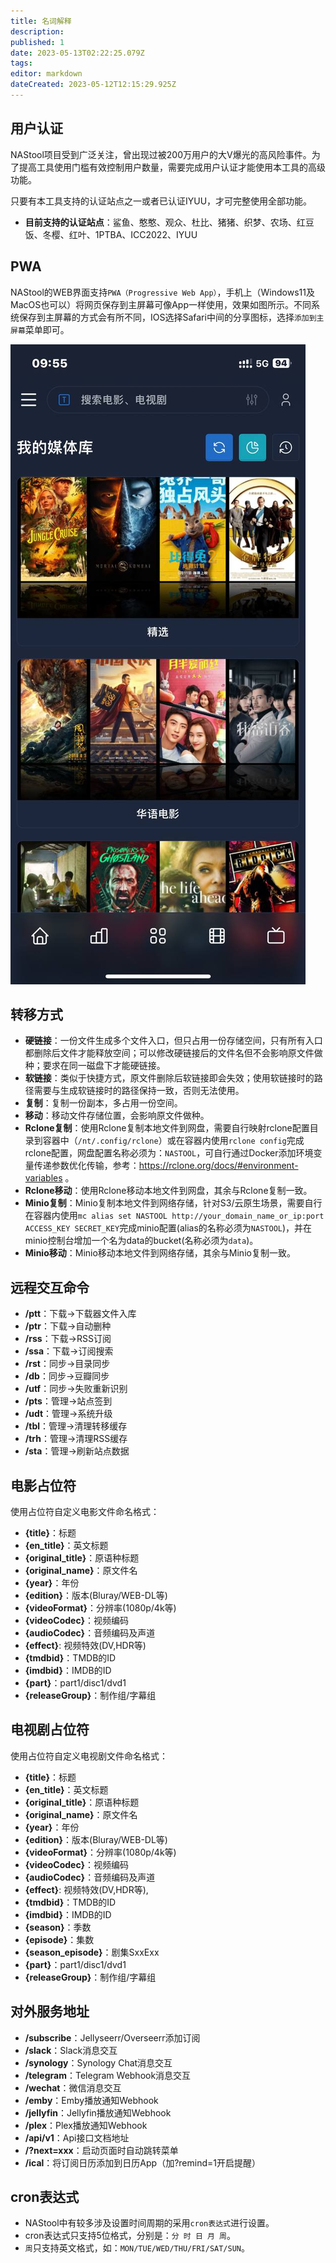 ```yaml
---
title: 名词解释
description: 
published: 1
date: 2023-05-13T02:22:25.079Z
tags: 
editor: markdown
dateCreated: 2023-05-12T12:15:29.925Z
---
```


## 用户认证

NAStool项目受到广泛关注，曾出现过被200万用户的大V爆光的高风险事件。为了提高工具使用门槛有效控制用户数量，需要完成用户认证才能使用本工具的高级功能。

只要有本工具支持的认证站点之一或者已认证IYUU，才可完整使用全部功能。

- **目前支持的认证站点**：鲨鱼、憨憨、观众、杜比、猪猪、织梦、农场、红豆饭、冬樱、红叶、1PTBA、ICC2022、IYUU


## PWA
NAStool的WEB界面支持`PWA（Progressive Web App）`，手机上（Windows11及MacOS也可以）将网页保存到主屏幕可像App一样使用，效果如图所示。不同系统保存到主屏幕的方式会有所不同，IOS选择Safari中间的分享图标，选择`添加到主屏幕`菜单即可。


![pwa.jpg](/images/pwa.jpg)


## 转移方式

- **硬链接**：一份文件生成多个文件入口，但只占用一份存储空间，只有所有入口都删除后文件才能释放空间；可以修改硬链接后的文件名但不会影响原文件做种；要求在同一磁盘下才能硬链接。
- **软链接**：类似于快捷方式，原文件删除后软链接即会失效；使用软链接时的路径需要与生成软链接时的路径保持一致，否则无法使用。
- **复制**：复制一份副本，多占用一份空间。
- **移动**：移动文件存储位置，会影响原文件做种。
- **Rclone复制**：使用Rclone复制本地文件到网盘，需要自行映射rclone配置目录到容器中（`/nt/.config/rclone`）或在容器内使用`rclone config`完成rclone配置，网盘配置名称必须为：`NASTOOL`，可自行通过Docker添加环境变量传递参数优化传输，参考：https://rclone.org/docs/#environment-variables 。
- **Rclone移动**：使用Rclone移动本地文件到网盘，其余与Rclone复制一致。
- **Minio复制**：Minio复制本地文件到网络存储，针对S3/云原生场景，需要自行在容器内使用`mc alias set NASTOOL http://your_domain_name_or_ip:port ACCESS_KEY SECRET_KEY`完成minio配置(alias的名称必须为`NASTOOL`)，并在minio控制台增加一个名为data的bucket(名称必须为`data`)。
- **Minio移动**：Minio移动本地文件到网络存储，其余与Minio复制一致。

## 远程交互命令

- **/ptt**：下载->下载器文件入库
- **/ptr**：下载->自动删种
- **/rss**：下载->RSS订阅
- **/ssa**：下载->订阅搜索
- **/rst**：同步->目录同步
- **/db**：同步->豆瓣同步
- **/utf**：同步->失败重新识别
- **/pts**：管理->站点签到
- **/udt**：管理->系统升级
- **/tbl**：管理->清理转移缓存
- **/trh**：管理->清理RSS缓存
- **/sta**：管理->刷新站点数据


## 电影占位符

使用占位符自定义电影文件命名格式：

- **{title}**：标题
- **{en_title}**：英文标题
- **{original_title}**：原语种标题
- **{original_name}**：原文件名
- **{year}**：年份
- **{edition}**：版本(Bluray/WEB-DL等)
- **{videoFormat}**：分辨率(1080p/4k等)
- **{videoCodec}**：视频编码
- **{audioCodec}**：音频编码及声道
- **{effect}**: 视频特效(DV,HDR等)
- **{tmdbid}**：TMDB的ID
- **{imdbid}**：IMDB的ID
- **{part}**：part1/disc1/dvd1
- **{releaseGroup}**：制作组/字幕组

## 电视剧占位符

使用占位符自定义电视剧文件命名格式：

- **{title}**：标题
- **{en_title}**：英文标题
- **{original_title}**：原语种标题
- **{original_name}**：原文件名
- **{year}**：年份
- **{edition}**：版本(Bluray/WEB-DL等)
- **{videoFormat}**：分辨率(1080p/4k等)
- **{videoCodec}**：视频编码
- **{audioCodec}**：音频编码及声道
- **{effect}**: 视频特效(DV,HDR等),
- **{tmdbid}**：TMDB的ID
- **{imdbid}**：IMDB的ID
- **{season}**：季数
- **{episode}**：集数
- **{season_episode}**：剧集SxxExx
- **{part}**：part1/disc1/dvd1
- **{releaseGroup}**：制作组/字幕组


## 对外服务地址

- **/subscribe**：Jellyseerr/Overseerr添加订阅
- **/slack**：Slack消息交互
- **/synology**：Synology Chat消息交互
- **/telegram**：Telegram Webhook消息交互
- **/wechat**：微信消息交互
- **/emby**：Emby播放通知Webhook
- **/jellyfin**：Jellyfin播放通知Webhook
- **/plex**：Plex播放通知Webhook
- **/api/v1**：Api接口文档地址
- **/?next=xxx**：启动页面时自动跳转菜单
- **/ical**：将订阅日历添加到日历App（加?remind=1开启提醒）

## cron表达式

- NAStool中有较多涉及设置时间周期的采用`cron表达式`进行设置。
- cron表达式只支持5位格式，分别是：`分 时 日 月 周`。
- `周`只支持英文格式，如：`MON/TUE/WED/THU/FRI/SAT/SUN`。
